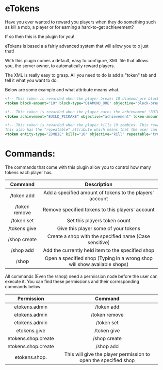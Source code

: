 eTokens
=======

Have you ever wanted to reward you players when they do something such as kill a mob, a player or for earning a hard-to-get achievement?

If so then this is the plugin for you!

eTokens is based a a fairly advanced system that will allow you to o just that!

With this plugin comes a default, easy to configure, XML file that allows you, the server owner, to automatically reward players.

The XML is really easy to grasp. All you need to do is add a "token" tab and tell it what you want to do.

Below are some example and what attribute means what.

```XML
<!-- This token is rewarded when the player breaks 10 diamond_ore blocks, they are given 10 tokens and sent the message -->
<token block-amount="10" block-type="DIAMOND_ORE" objective="block-break" token-amount="10">Well done {PLAYER}, have received {TOKEN-AMOUNT} token(s) for breaking {BLOCK-AMOUNT} {BLOCK-TYPE} block(s)!</token>

<!-- This token is rewarded when the player earns the achievement "BUILD_PICK". They are given 10 tokens -->
<token achievement="BUILD_PICKAXE" objective="achievement" token-amount="10">You have received {TOKEN-AMOUNT} tokens for getting the achievement {ACHIEVEMENT}!</token>

<!-- This token is rewarded when the player kills 10 zombies. This rewards them with 10 tokens. 
This also has the "repeatable" attribute which means that the user can complete this for as many times as they want -->
<token entity-type="ZOMBIE" kills="10" objective="kill" repeatable="true" token-amount="10">You have received {TOKEN-AMOUNT} tokens for killing {KILLS} {ENTITY-TYPE}(s)!</token>
```



Commands:
====
The commands that come with this plugin allow you to control how many tokens each player has.

| Command | Description | 
|:-------------:|:------:| 
|/token add <Player> <Amount> | Add a specified amount of tokens to the players' account | 
|/token remove <Player> <Amount> | Remove specified tokens to this players' account | 
|/token set <Player> <Amount> | Set this players token count |
|/tokens give <Player> <Amount> | Give this player some of your tokens |
|/shop create <Name> | Create a shop with the specified name (Case sensitive)|
|/shop add <ShopName> <Price> | Add the currently held item to the specified shop |
|/shop <ShopName> | Open a specified shop (Typing in a wrong shop will show available shops)|


All commands (Even the /shop) need a permission node before the user can execute it.
You can find these permissions and their corresponding commands below

| Permission | Command | 
|:-------------:|:------:| 
| etokens.admin | /token add | 
| etokens.admin | /token remove | 
| etokens.admin | /token set |
| etokens.give | /token give |
| etokens.shop.create | /shop create|
| etokens.shop.create | /shop add|
| etokens.shop.<ShopName> | This will give the player permission to open the specified shop|

